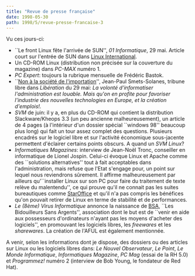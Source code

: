 ```yaml
---
title: "Revue de presse française"
date: 1998-05-30
path: 1998/5/revue-presse-francaise-3
---
```


<P>
Vu ces jours-ci:
</P>

<UL>

<LI>``Le front Linux fête l'arrivée de SUN'', <EM>01
Informatique</EM>, 29 mai. Article court sur l'entrée de SUN dans <A HREF="http://www.li.org/">Linux International</A>.
<LI>Un CD-ROM Linux (distribution non précisée sur la couverture du
magazine) dans <EM>PC-MAX</EM> numéro 1.
<LI><EM>PC Expert</EM>: toujours la rubrique mensuelle de Frédéric
Bastok.
<LI>``<A HREF="http://www.liberation.fr/multi/tribunes.html">Non à la
société de l'importation</A>'', Jean-Paul Smets-Solanes, tribune libre
dans <EM>Libération</EM> du 29 mai: <EM>La volonté d'informatiser
l'administration est louable. Mais qu'on en profite pour favoriser
l'industrie des nouvelles technologies en Europe, et la création
d'emplois!.</EM>
<LI><EM>SVM</EM> de juin: il y a, en plus du CD-ROM qui contient la
distribution Slackware/Kheops 3.3 (un peu ancienne malheureusement),
un article de 4 pages (à l'intérieur d'un dossier spécial ``windows
98'' beaucoup plus long) qui fait un tour assez complet des
questions. Plusieurs encadrés sur le logiciel libre et sur l'activité
économique sous-jacente permettent d'éclairer certains points obscurs. A
quand un <EM>SVM Linux</EM>?
<LI><EM>Informatiques Magazines</EM>: interview de Jean-Noël Tronc,
conseiller en informatique de Lionel Jospin. Celui-ci évoque Linux et
Apache comme des ``solutions alternatives'' tout à fait acceptables
dans l'administration, mais refuse que l'Etat s'engage pour, un point
sur lequel nous reviendrons sûrement. Il affirme malheureusement par
ailleurs qu'``installer Linux sur son PC pour faire du traitement de texte
relève du malentendu'', ce qui prouve qu'il ne connait pas les suites
bureautiques comme <A HREF="http://www.stardivision.de/">StarOffice</A>
et qu'il n'a pas compris les bénéfices qu'on pouvait retirer de Linux
en terme de stabilité et de performances.
<LI><EM>Le (8ème) Virus Informatique</EM> annonce la naissance de
<A HREF="http://www.acbm.com/bsa/">BSA</A>, ``Les Bidouilleurs Sans
Argents'', association dont le but est de ``venir en aide aux possesseurs
d'ordinateurs n'ayant pas les moyens d'acheter des logiciels'',
en promouvant les logiciels libres, les <EM>freewares</EM> et les
<EM>sharewares</EM>. La création de l'AFUL est également mentionnée.
</UL>

<P>
A venir, selon les informations dont je dispose, des dossiers ou
des articles sur Linux ou les logiciels libres dans: <EM>Le Nouvel
Observateur</EM>, <EM>Le Point</EM>, <EM>Le Monde Informatique</EM>,
<EM>Informatiques Magazine</EM>, <EM>PC Mag</EM> (essai de la RH 5.0)
et <EM>Programmez!</EM> numéro 2 (interview de Bob Young, le fondateur
de Red Hat).
</P>


